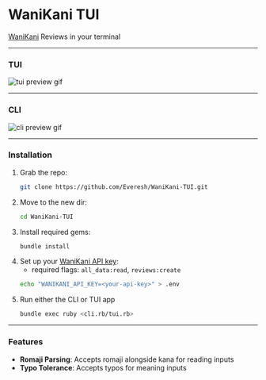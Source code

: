 # WaniKani TUI
[WaniKani](https://www.wanikani.com) Reviews in your terminal

---

### TUI
![tui preview gif](https://github.com/user-attachments/assets/3b103af1-2c86-4c72-8a2c-1e0cb10ddc47)

---

### CLI
![cli preview gif](https://github.com/user-attachments/assets/a71298d7-3dbb-4fd2-8ae8-bd9d380f2b94)

---

### Installation
1. Grab the repo:
    ```sh
    git clone https://github.com/Everesh/WaniKani-TUI.git
    ```
2. Move to the new dir:
    ```sh
    cd WaniKani-TUI
    ```
3. Install required gems:
    ```sh
    bundle install
    ```
4. Set up your [WaniKani API key](https://www.wanikani.com/settings/personal_access_tokens):
    - required flags: `all_data:read`, `reviews:create`
    ```sh
    echo "WANIKANI_API_KEY=<your-api-key>" > .env
    ```
5. Run either the CLI or TUI app
    ```sh
    bundle exec ruby <cli.rb/tui.rb>
    ```
---

### Features
- __Romaji Parsing__: Accepts romaji alongside kana for reading inputs
- __Typo Tolerance__: Accepts typos for meaning inputs
